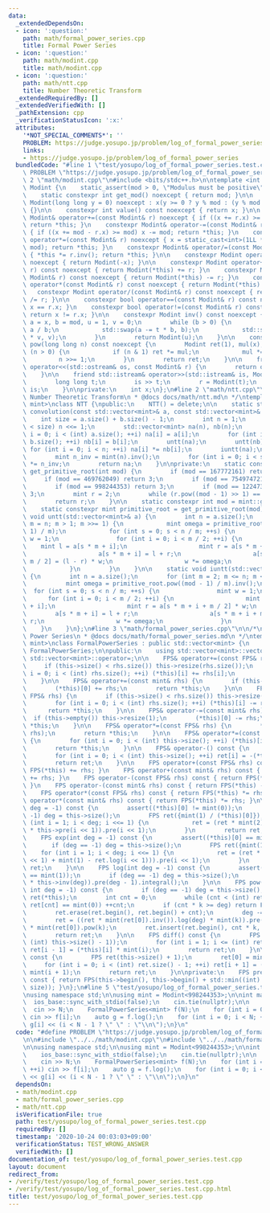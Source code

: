 ```yaml
---
data:
  _extendedDependsOn:
  - icon: ':question:'
    path: math/formal_power_series.cpp
    title: Formal Power Series
  - icon: ':question:'
    path: math/modint.cpp
    title: math/modint.cpp
  - icon: ':question:'
    path: math/ntt.cpp
    title: Number Theoretic Transform
  _extendedRequiredBy: []
  _extendedVerifiedWith: []
  _pathExtension: cpp
  _verificationStatusIcon: ':x:'
  attributes:
    '*NOT_SPECIAL_COMMENTS*': ''
    PROBLEM: https://judge.yosupo.jp/problem/log_of_formal_power_series
    links:
    - https://judge.yosupo.jp/problem/log_of_formal_power_series
  bundledCode: "#line 1 \"test/yosupo/log_of_formal_power_series.test.cpp\"\n#define\
    \ PROBLEM \"https://judge.yosupo.jp/problem/log_of_formal_power_series\"\n\n#line\
    \ 2 \"math/modint.cpp\"\n#include <bits/stdc++.h>\n\ntemplate <int mod>\nclass\
    \ Modint {\n    static_assert(mod > 0, \"Modulus must be positive\");\n\npublic:\n\
    \    static constexpr int get_mod() noexcept { return mod; }\n\n    constexpr\
    \ Modint(long long y = 0) noexcept : x(y >= 0 ? y % mod : (y % mod + mod) % mod)\
    \ {}\n\n    constexpr int value() const noexcept { return x; }\n\n    constexpr\
    \ Modint& operator+=(const Modint& r) noexcept { if ((x += r.x) >= mod) x -= mod;\
    \ return *this; }\n    constexpr Modint& operator-=(const Modint& r) noexcept\
    \ { if ((x += mod - r.x) >= mod) x -= mod; return *this; }\n    constexpr Modint&\
    \ operator*=(const Modint& r) noexcept { x = static_cast<int>(1LL * x * r.x %\
    \ mod); return *this; }\n    constexpr Modint& operator/=(const Modint& r) noexcept\
    \ { *this *= r.inv(); return *this; }\n\n    constexpr Modint operator-() const\
    \ noexcept { return Modint(-x); }\n\n    constexpr Modint operator+(const Modint&\
    \ r) const noexcept { return Modint(*this) += r; }\n    constexpr Modint operator-(const\
    \ Modint& r) const noexcept { return Modint(*this) -= r; }\n    constexpr Modint\
    \ operator*(const Modint& r) const noexcept { return Modint(*this) *= r; }\n \
    \   constexpr Modint operator/(const Modint& r) const noexcept { return Modint(*this)\
    \ /= r; }\n\n    constexpr bool operator==(const Modint& r) const noexcept { return\
    \ x == r.x; }\n    constexpr bool operator!=(const Modint& r) const noexcept {\
    \ return x != r.x; }\n\n    constexpr Modint inv() const noexcept {\n        int\
    \ a = x, b = mod, u = 1, v = 0;\n        while (b > 0) {\n            int t =\
    \ a / b;\n            std::swap(a -= t * b, b);\n            std::swap(u -= t\
    \ * v, v);\n        }\n        return Modint(u);\n    }\n\n    constexpr Modint\
    \ pow(long long n) const noexcept {\n        Modint ret(1), mul(x);\n        while\
    \ (n > 0) {\n            if (n & 1) ret *= mul;\n            mul *= mul;\n   \
    \         n >>= 1;\n        }\n        return ret;\n    }\n\n    friend std::ostream&\
    \ operator<<(std::ostream& os, const Modint& r) {\n        return os << r.x;\n\
    \    }\n\n    friend std::istream& operator>>(std::istream& is, Modint& r) {\n\
    \        long long t;\n        is >> t;\n        r = Modint(t);\n        return\
    \ is;\n    }\n\nprivate:\n    int x;\n};\n#line 2 \"math/ntt.cpp\"\n\n/*\n * @brief\
    \ Number Theoretic Transform\n * @docs docs/math/ntt.md\n */\ntemplate <typename\
    \ mint>\nclass NTT {\npublic:\n    NTT() = delete;\n\n    static std::vector<mint>\
    \ convolution(const std::vector<mint>& a, const std::vector<mint>& b) {\n    \
    \    int size = a.size() + b.size() - 1;\n        int n = 1;\n        while (n\
    \ < size) n <<= 1;\n        std::vector<mint> na(n), nb(n);\n        for (int\
    \ i = 0; i < (int) a.size(); ++i) na[i] = a[i];\n        for (int i = 0; i < (int)\
    \ b.size(); ++i) nb[i] = b[i];\n        untt(na);\n        untt(nb);\n       \
    \ for (int i = 0; i < n; ++i) na[i] *= nb[i];\n        iuntt(na);\n        na.resize(size);\n\
    \        mint n_inv = mint(n).inv();\n        for (int i = 0; i < size; ++i) na[i]\
    \ *= n_inv;\n        return na;\n    }\n\nprivate:\n    static constexpr mint\
    \ get_primitive_root(int mod) {\n        if (mod == 167772161) return 3;\n   \
    \     if (mod == 469762049) return 3;\n        if (mod == 754974721) return 11;\n\
    \        if (mod == 998244353) return 3;\n        if (mod == 1224736769) return\
    \ 3;\n        mint r = 2;\n        while (r.pow((mod - 1) >> 1) == 1) r += 1;\n\
    \        return r;\n    }\n\n    static constexpr int mod = mint::get_mod();\n\
    \    static constexpr mint primitive_root = get_primitive_root(mod);\n\n    static\
    \ void untt(std::vector<mint>& a) {\n        int n = a.size();\n        for (int\
    \ m = n; m > 1; m >>= 1) {\n            mint omega = primitive_root.pow((mod -\
    \ 1) / m);\n            for (int s = 0; s < n / m; ++s) {\n                mint\
    \ w = 1;\n                for (int i = 0; i < m / 2; ++i) {\n                \
    \    mint l = a[s * m + i];\n                    mint r = a[s * m + i + m / 2];\n\
    \                    a[s * m + i] = l + r;\n                    a[s * m + i +\
    \ m / 2] = (l - r) * w;\n                    w *= omega;\n                }\n\
    \            }\n        }\n    }\n\n    static void iuntt(std::vector<mint>& a)\
    \ {\n        int n = a.size();\n        for (int m = 2; m <= n; m <<= 1) {\n \
    \           mint omega = primitive_root.pow((mod - 1) / m).inv();\n          \
    \  for (int s = 0; s < n / m; ++s) {\n                mint w = 1;\n          \
    \      for (int i = 0; i < m / 2; ++i) {\n                    mint l = a[s * m\
    \ + i];\n                    mint r = a[s * m + i + m / 2] * w;\n            \
    \        a[s * m + i] = l + r;\n                    a[s * m + i + m / 2] = l -\
    \ r;\n                    w *= omega;\n                }\n            }\n    \
    \    }\n    }\n};\n#line 3 \"math/formal_power_series.cpp\"\n\n/*\n * @brief Formal\
    \ Power Series\n * @docs docs/math/formal_power_series.md\n */\ntemplate <typename\
    \ mint>\nclass FormalPowerSeries : public std::vector<mint> {\n    using FPS =\
    \ FormalPowerSeries;\n\npublic:\n    using std::vector<mint>::vector;\n    using\
    \ std::vector<mint>::operator=;\n\n    FPS& operator+=(const FPS& rhs) {\n   \
    \     if (this->size() < rhs.size()) this->resize(rhs.size());\n        for (int\
    \ i = 0; i < (int) rhs.size(); ++i) (*this)[i] += rhs[i];\n        return *this;\n\
    \    }\n\n    FPS& operator+=(const mint& rhs) {\n        if (this->empty()) this->resize(1);\n\
    \        (*this)[0] += rhs;\n        return *this;\n    }\n\n    FPS& operator-=(const\
    \ FPS& rhs) {\n        if (this->size() < rhs.size()) this->resize(rhs.size());\n\
    \        for (int i = 0; i < (int) rhs.size(); ++i) (*this)[i] -= rhs[i];\n  \
    \      return *this;\n    }\n\n    FPS& operator-=(const mint& rhs) {\n      \
    \  if (this->empty()) this->resize(1);\n        (*this)[0] -= rhs;\n        return\
    \ *this;\n    }\n\n    FPS& operator*=(const FPS& rhs) {\n        *this = NTT<mint>::convolution(*this,\
    \ rhs);\n        return *this;\n    }\n\n    FPS& operator*=(const mint& rhs)\
    \ {\n        for (int i = 0; i < (int) this->size(); ++i) (*this)[i] *= rhs;\n\
    \        return *this;\n    }\n\n    FPS& operator-() const {\n        FPS ret(this->size());\n\
    \        for (int i = 0; i < (int) this->size(); ++i) ret[i] = -(*this)[i];\n\
    \        return ret;\n    }\n\n    FPS operator+(const FPS& rhs) const { return\
    \ FPS(*this) += rhs; }\n    FPS operator+(const mint& rhs) const { return FPS(*this)\
    \ += rhs; }\n    FPS operator-(const FPS& rhs) const { return FPS(*this) -= rhs;\
    \ }\n    FPS operator-(const mint& rhs) const { return FPS(*this) -= rhs; }\n\
    \    FPS operator*(const FPS& rhs) const { return FPS(*this) *= rhs; }\n    FPS\
    \ operator*(const mint& rhs) const { return FPS(*this) *= rhs; }\n\n    FPS inv(int\
    \ deg = -1) const {\n        assert((*this)[0] != mint(0));\n        if (deg ==\
    \ -1) deg = this->size();\n        FPS ret({mint(1) / (*this)[0]});\n        for\
    \ (int i = 1; i < deg; i <<= 1) {\n            ret = (ret * mint(2) - ret * ret\
    \ * this->pre(i << 1)).pre(i << 1);\n        }\n        return ret;\n    }\n\n\
    \    FPS exp(int deg = -1) const {\n        assert((*this)[0] == mint(0));\n \
    \       if (deg == -1) deg = this->size();\n        FPS ret({mint(1)});\n    \
    \    for (int i = 1; i < deg; i <<= 1) {\n            ret = (ret * (this->pre(i\
    \ << 1) + mint(1) - ret.log(i << 1))).pre(i << 1);\n        }\n        return\
    \ ret;\n    }\n\n    FPS log(int deg = -1) const {\n        assert((*this)[0]\
    \ == mint(1));\n        if (deg == -1) deg = this->size();\n        return (this->diff()\
    \ * this->inv(deg)).pre(deg - 1).integral();\n    }\n\n    FPS pow(long long k,\
    \ int deg = -1) const {\n        if (deg == -1) deg = this->size();\n        FPS\
    \ ret(*this);\n        int cnt = 0;\n        while (cnt < (int) ret.size() &&\
    \ ret[cnt] == mint(0)) ++cnt;\n        if (cnt * k >= deg) return FPS(deg, mint(0));\n\
    \        ret.erase(ret.begin(), ret.begin() + cnt);\n        deg -= cnt * k;\n\
    \        ret = ((ret * mint(ret[0]).inv()).log(deg) * mint(k)).pre(deg).exp(deg)\
    \ * mint(ret[0]).pow(k);\n        ret.insert(ret.begin(), cnt * k, mint(0));\n\
    \        return ret;\n    }\n\n    FPS diff() const {\n        FPS ret(std::max(0,\
    \ (int) this->size() - 1));\n        for (int i = 1; i <= (int) ret.size(); ++i)\
    \ ret[i - 1] = (*this)[i] * mint(i);\n        return ret;\n    }\n\n    FPS integral()\
    \ const {\n        FPS ret(this->size() + 1);\n        ret[0] = mint(0);\n   \
    \     for (int i = 0; i < (int) ret.size() - 1; ++i) ret[i + 1] = (*this)[i] /\
    \ mint(i + 1);\n        return ret;\n    }\n\nprivate:\n    FPS pre(int size)\
    \ const { return FPS(this->begin(), this->begin() + std::min((int) this->size(),\
    \ size)); }\n};\n#line 5 \"test/yosupo/log_of_formal_power_series.test.cpp\"\n\
    \nusing namespace std;\n\nusing mint = Modint<998244353>;\n\nint main() {\n  \
    \  ios_base::sync_with_stdio(false);\n    cin.tie(nullptr);\n\n    int N;\n  \
    \  cin >> N;\n    FormalPowerSeries<mint> f(N);\n    for (int i = 0; i < N; ++i)\
    \ cin >> f[i];\n    auto g = f.log();\n    for (int i = 0; i < N; ++i) cout <<\
    \ g[i] << (i < N - 1 ? \" \" : \"\\n\");\n}\n"
  code: "#define PROBLEM \"https://judge.yosupo.jp/problem/log_of_formal_power_series\"\
    \n\n#include \"../../math/modint.cpp\"\n#include \"../../math/formal_power_series.cpp\"\
    \n\nusing namespace std;\n\nusing mint = Modint<998244353>;\n\nint main() {\n\
    \    ios_base::sync_with_stdio(false);\n    cin.tie(nullptr);\n\n    int N;\n\
    \    cin >> N;\n    FormalPowerSeries<mint> f(N);\n    for (int i = 0; i < N;\
    \ ++i) cin >> f[i];\n    auto g = f.log();\n    for (int i = 0; i < N; ++i) cout\
    \ << g[i] << (i < N - 1 ? \" \" : \"\\n\");\n}\n"
  dependsOn:
  - math/modint.cpp
  - math/formal_power_series.cpp
  - math/ntt.cpp
  isVerificationFile: true
  path: test/yosupo/log_of_formal_power_series.test.cpp
  requiredBy: []
  timestamp: '2020-10-24 00:03:03+09:00'
  verificationStatus: TEST_WRONG_ANSWER
  verifiedWith: []
documentation_of: test/yosupo/log_of_formal_power_series.test.cpp
layout: document
redirect_from:
- /verify/test/yosupo/log_of_formal_power_series.test.cpp
- /verify/test/yosupo/log_of_formal_power_series.test.cpp.html
title: test/yosupo/log_of_formal_power_series.test.cpp
---
```

